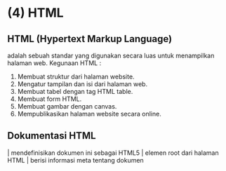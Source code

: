 # (4) HTML

## HTML (Hypertext Markup Language)
adalah sebuah standar yang digunakan secara luas untuk menampilkan halaman web.
Kegunaan HTML :
1. Membuat struktur dari halaman website.
2. Mengatur tampilan dan isi dari halaman web.
3. Membuat tabel dengan tag HTML table.
4. Membuat form HTML.
5. Membuat gambar dengan canvas.
6. Mempublikasikan halaman website secara online.

## Dokumentasi HTML
<!DOCTYPE html> | mendefinisikan dokumen ini sebagai HTML5
<html> | elemen root dari halaman HTML
<head> | berisi informasi meta tentang dokumen
<title> | menentukan judul untuk dokumen
<body> | berisi konten halaman yang terlihat

## Styling
<strong>membuat text lebih tebal</strong>
<em>penekanan pada text menjadi italic</em>
<s>membuat text dengan garis tercoret</s>
<br/>(line break, untuk membuat garis baru)

## List HTML
Ada dua jenis List dalam HTML:
1. Ordered List adalah list yang berurut. ( <ol> )
2. Unordered List adalah list yang tak terurut. (<ul>)
Setiap list item pada Ordered List dan Unordered List dideklarasikan  menggunakan tag <li>.

## Tag Table 
- Membuat table pada HTML menggunakan tag <table></table>
- Setiap baris table di deklarasikan menggunakan <tr></tr>
- Setiap kolom table di deklarasikan menggunakan <td></td>
- Untuk kolom pada tabel header menggunakan <th></th>